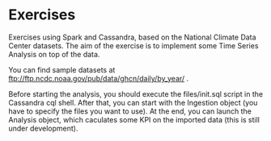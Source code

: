 # Exercises

Exercises using Spark and Cassandra, based on the National Climate Data Center datasets.
The aim of the exercise is to implement some Time Series Analysis on top of the data.

You can find sample datasets at ftp://ftp.ncdc.noaa.gov/pub/data/ghcn/daily/by_year/ .

Before starting the analysis, you should execute the files/init.sql script in the Cassandra cql shell.
After that, you can start with the Ingestion object (you have to specify the files you want to use).
At the end, you can launch the Analysis object, which caculates some KPI on the imported data (this is still under development).
